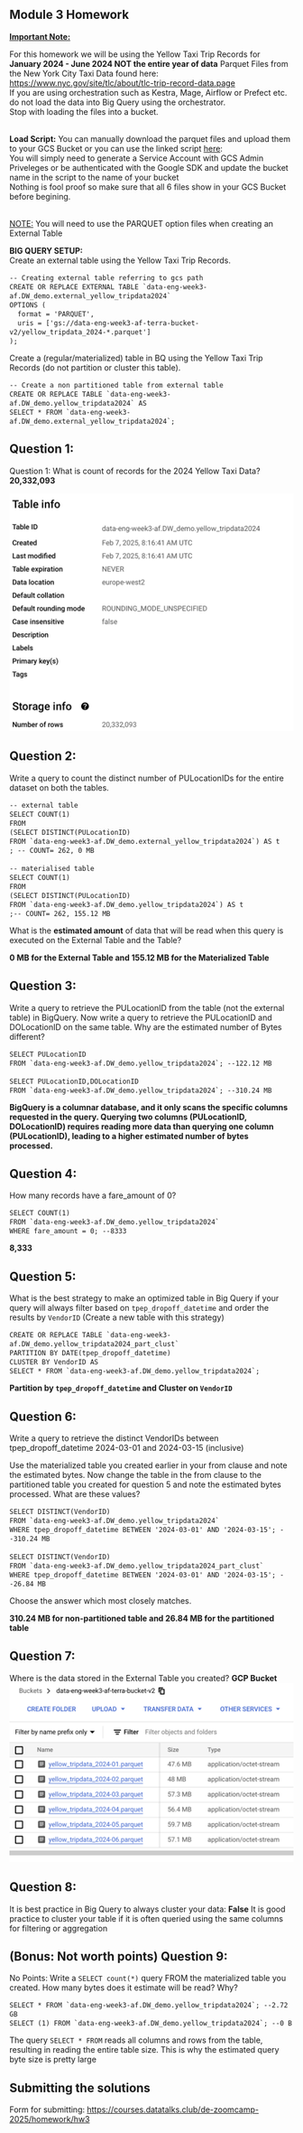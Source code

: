 ## Module 3 Homework
<b><u>Important Note:</b></u> <p> For this homework we will be using the Yellow Taxi Trip Records for **January 2024 - June 2024 NOT the entire year of data** 
Parquet Files from the New York
City Taxi Data found here: </br> https://www.nyc.gov/site/tlc/about/tlc-trip-record-data.page </br>
If you are using orchestration such as Kestra, Mage, Airflow or Prefect etc. do not load the data into Big Query using the orchestrator.</br> 
Stop with loading the files into a bucket. </br></br>

**Load Script:** You can manually download the parquet files and upload them to your GCS Bucket or you can use the linked script [here](./load_yellow_taxi_data.py):<br>
You will simply need to generate a Service Account with GCS Admin Priveleges or be authenticated with the Google SDK and update the bucket name in the script to the name of your bucket<br>
Nothing is fool proof so make sure that all 6 files show in your GCS Bucket before begining.</br><br>

<u>NOTE:</u> You will need to use the PARQUET option files when creating an External Table</br>

<b>BIG QUERY SETUP:</b></br>
Create an external table using the Yellow Taxi Trip Records. </br>

```
-- Creating external table referring to gcs path
CREATE OR REPLACE EXTERNAL TABLE `data-eng-week3-af.DW_demo.external_yellow_tripdata2024`
OPTIONS (
  format = 'PARQUET',
  uris = ['gs://data-eng-week3-af-terra-bucket-v2/yellow_tripdata_2024-*.parquet']
);
```

Create a (regular/materialized) table in BQ using the Yellow Taxi Trip Records (do not partition or cluster this table). </br>
```
-- Create a non partitioned table from external table
CREATE OR REPLACE TABLE `data-eng-week3-af.DW_demo.yellow_tripdata2024` AS
SELECT * FROM `data-eng-week3-af.DW_demo.external_yellow_tripdata2024`;
```

</p>

## Question 1:
Question 1: What is count of records for the 2024 Yellow Taxi Data?
**20,332,093**

![alt text](image.png)



## Question 2:
Write a query to count the distinct number of PULocationIDs for the entire dataset on both the tables.</br> 

```
-- external table
SELECT COUNT(1)
FROM
(SELECT DISTINCT(PULocationID)
FROM `data-eng-week3-af.DW_demo.external_yellow_tripdata2024`) AS t
; -- COUNT= 262, 0 MB

-- materialised table
SELECT COUNT(1)
FROM
(SELECT DISTINCT(PULocationID)
FROM `data-eng-week3-af.DW_demo.yellow_tripdata2024`) AS t
;-- COUNT= 262, 155.12 MB

```
What is the **estimated amount** of data that will be read when this query is executed on the External Table and the Table?

**0 MB for the External Table and 155.12 MB for the Materialized Table**


## Question 3:
Write a query to retrieve the PULocationID from the table (not the external table) in BigQuery. Now write a query to retrieve the PULocationID and DOLocationID on the same table. Why are the estimated number of Bytes different?

```
SELECT PULocationID
FROM `data-eng-week3-af.DW_demo.yellow_tripdata2024`; --122.12 MB

SELECT PULocationID,DOLocationID
FROM `data-eng-week3-af.DW_demo.yellow_tripdata2024`; --310.24 MB
```

**BigQuery is a columnar database, and it only scans the specific columns requested in the query. Querying two columns (PULocationID, DOLocationID) requires 
reading more data than querying one column (PULocationID), leading to a higher estimated number of bytes processed.**

## Question 4:
How many records have a fare_amount of 0?

```
SELECT COUNT(1)
FROM `data-eng-week3-af.DW_demo.yellow_tripdata2024`
WHERE fare_amount = 0; --8333
```
**8,333**

## Question 5:
What is the best strategy to make an optimized table in Big Query if your query will always filter based on `tpep_dropoff_datetime` and order the results by `VendorID` (Create a new table with this strategy)

```
CREATE OR REPLACE TABLE `data-eng-week3-af.DW_demo.yellow_tripdata2024_part_clust`
PARTITION BY DATE(tpep_dropoff_datetime)
CLUSTER BY VendorID AS
SELECT * FROM `data-eng-week3-af.DW_demo.yellow_tripdata2024`;
```

**Partition by `tpep_dropoff_datetime` and Cluster on `VendorID`**



## Question 6:
Write a query to retrieve the distinct VendorIDs between tpep_dropoff_datetime
2024-03-01 and 2024-03-15 (inclusive)</br>

Use the materialized table you created earlier in your from clause and note the estimated bytes. Now change the table in the from clause to the partitioned table you created for question 5 and note the estimated bytes processed. What are these values? </br>

```
SELECT DISTINCT(VendorID)
FROM `data-eng-week3-af.DW_demo.yellow_tripdata2024`
WHERE tpep_dropoff_datetime BETWEEN '2024-03-01' AND '2024-03-15'; --310.24 MB

SELECT DISTINCT(VendorID)
FROM `data-eng-week3-af.DW_demo.yellow_tripdata2024_part_clust`
WHERE tpep_dropoff_datetime BETWEEN '2024-03-01' AND '2024-03-15'; --26.84 MB
```

Choose the answer which most closely matches.</br> 

**310.24 MB for non-partitioned table and 26.84 MB for the partitioned table**


## Question 7: 
Where is the data stored in the External Table you created?
**GCP Bucket**
![alt text](image-1.png)

## Question 8:
It is best practice in Big Query to always cluster your data:
**False**
It is good practice to cluster your table if it is often queried using the same columns for filtering or aggregation


## (Bonus: Not worth points) Question 9:
No Points: Write a `SELECT count(*)` query FROM the materialized table you created. How many bytes does it estimate will be read? Why?

```
SELECT * FROM `data-eng-week3-af.DW_demo.yellow_tripdata2024`; --2.72 GB
SELECT (1) FROM `data-eng-week3-af.DW_demo.yellow_tripdata2024`; --0 B
```

The query `SELECT * FROM` reads all columns and rows from the table, resulting in reading the entire table size. This is why the estimated query byte size is pretty large

## Submitting the solutions

Form for submitting: https://courses.datatalks.club/de-zoomcamp-2025/homework/hw3